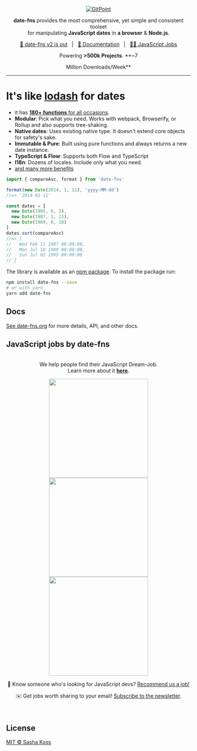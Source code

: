 <p align="center">
  <a href="https://date-fns.org/">
    <img alt="GitPoint" title="GitPoint" src="https://i.imgur.com/SCgdGAO.png" >
  </a>
</p>

<p align="center">
  <b>date-fns</b> provides the most comprehensive, yet simple and consistent toolset 
  <br>
  for manipulating <b>JavaScript dates</b> in <b>a browser</b> & <b>Node.js</b>.</b>
</p>

<div align="center">
  
  [🚀 date-fns v2 is out](#docs)&nbsp;&nbsp;&nbsp;|&nbsp;&nbsp;&nbsp;[📖 Documentation](https://date-fns.org/docs/)&nbsp;&nbsp;&nbsp;|&nbsp;&nbsp;&nbsp;[🧑‍💻 JavaScript Jobs](#javascript-jobs-by-date-fns)
  
  
  Powering **>500k Projects**. **~7 
  
  Million Downloads/Week**
</div>


<hr>

# It's like [lodash](https://lodash.com) for dates

- it has [**180+ functions** for all occasions](https://date-fns.org/docs/).
- **Modular**: Pick what you need. Works with webpack, Browserify, or Rollup and also supports tree-shaking.
- **Native dates**: Uses existing native type. It doesn't extend core objects for safety's sake.
- **Immutable & Pure**: Built using pure functions and always returns a new date instance.
- **TypeScript & Flow**: Supports both Flow and TypeScript
- **I18n**: Dozens of locales. Include only what you need.
- [and many more benefits](https://date-fns.org/)

```js
import { compareAsc, format } from 'date-fns'

format(new Date(2014, 1, 11), 'yyyy-MM-dd')
//=> '2014-02-11'

const dates = [
  new Date(1995, 6, 2),
  new Date(1987, 1, 11),
  new Date(1989, 6, 10)
]
dates.sort(compareAsc)
//=> [
//   Wed Feb 11 1987 00:00:00,
//   Mon Jul 10 1989 00:00:00,
//   Sun Jul 02 1995 00:00:00
// ]
```

The library is available as an [npm package](https://www.npmjs.com/package/date-fns).
To install the package run:

```bash
npm install date-fns --save
# or with yarn
yarn add date-fns
```

## Docs

[See date-fns.org](https://date-fns.org/) for more details, API,
and other docs.

## JavaScript jobs by date-fns

<!-- START OF README-JOB SECTION -->


<p align="center">

  <br />
  We help people find their JavaScript Dream-Job. 
  <br />
  Learn more about it <b><a href="https://jobs.date-fns.org/">here</a></b>.
<p>
<p align="center">
  <a href="https://fetch.readme-jobs.com/rmj-rec1fZdbrN6qruPot/1/link" target="_blank"><img src="https://fetch.readme-jobs.com/rmj-rec1fZdbrN6qruPot/1/ad" width="270"></a>
  <a href="https://fetch.readme-jobs.com/rmj-rec1fZdbrN6qruPot/2/link" target="_blank"><img src="https://fetch.readme-jobs.com/rmj-rec1fZdbrN6qruPot/2/ad" width="270"></a>
  <a href="https://fetch.readme-jobs.com/rmj-rec1fZdbrN6qruPot/3/link" target="_blank"><img src="https://fetch.readme-jobs.com/rmj-rec1fZdbrN6qruPot/3/ad" width="270"></a>
<p>

<div align="center">
  
  👋 Know someone who's looking for JavaScript devs? [Recommend us a job!](https://jobs.date-fns.org/#recommend)
  
  ✉️ Get jobs worth sharing to your email! [Subscribe to the newsletter](https://jobs.date-fns.org).
  
</div>

<br />
<!-- END OF README-JOB SECTION -->



## License

[MIT © Sasha Koss](https://kossnocorp.mit-license.org/)
